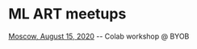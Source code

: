 # ML ART meetups

[Moscow, August 15, 2020](https://pankow.ru/en/event/byob2020_wrksp_3/) -- Colab workshop @ BYOB
